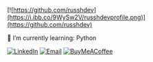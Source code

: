 [![https://github.com/russhdev](https://i.ibb.co/9WySw2V/russhdevprofile.png)](https://github.com/russhdev)

🌱 I’m currently learning: Python

[![LinkedIn](https://img.shields.io/badge/LinkedIn-russh_dev-0077B5?style=for-the-badge&logo=linkedin&logoColor=white&labelColor=101010)](https://www.linkedin.com/in/russhdev)
[![Email](https://img.shields.io/badge/russh.carrillo@gmail.com-email_-D14836?style=for-the-badge&logo=gmail&logoColor=white&labelColor=101010)](mailto:russh.carrillo@gmail.com)
[![BuyMeACoffee](https://img.shields.io/badge/Buy_Me_A_Coffee-apoyame-FFDD00?style=for-the-badge&logo=buy-me-a-coffee&logoColor=white&labelColor=101010)](https://www.buymeacoffee.com/russhdev)
<!--
**russhdev/russhdev** is a ✨ _special_ ✨ repository because its `README.md` (this file) appears on your GitHub profile.

Here are some ideas to get you started:

- 🔭 I’m currently working on ...
- 🌱 I’m currently learning ...
- 👯 I’m looking to collaborate on ...
- 🤔 I’m looking for help with ...
- 💬 Ask me about ...
- 📫 How to reach me: ...
- 😄 Pronouns: ...
- ⚡ Fun fact: ...
-->
